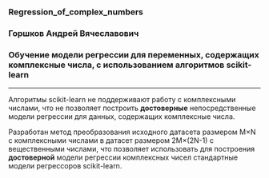 ### Regression_of_complex_numbers
### Горшков Андрей Вячеславович
### Обучение модели регрессии для переменных, содержащих комплексные числа, с использованием алгоритмов scikit-learn
------------------------------------------

Алгоритмы scikit-learn не поддерживают работу с комплексными числами, что не позволяет построить **достоверные** непосредственные модели регрессии для данных, содержащих комплексные числа.

Разработан метод преобразования исходного датасета размером M×N с комплексными числами в датасет размером 2M×(2N-1) с вещественными числами, что позволяет использовать для построения **достоверной** модели регрессии комплексных чисел стандартные модели регрессоров scikit-learn.
